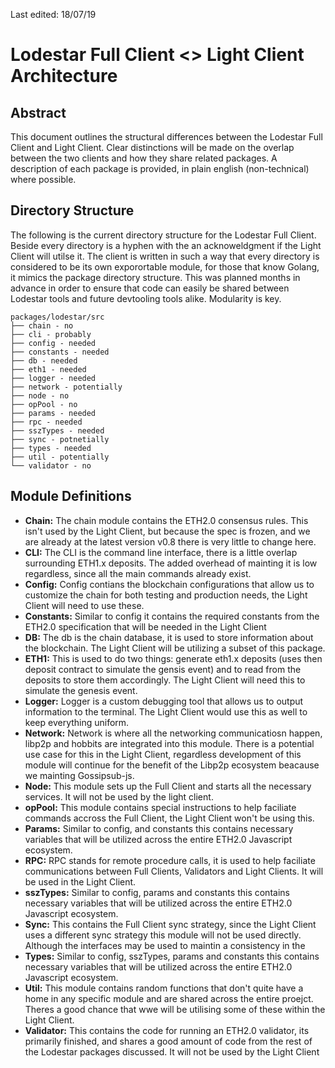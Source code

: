 Last edited: 18/07/19

# Lodestar Full Client <> Light Client Architecture

## Abstract
This document outlines the structural differences between the Lodestar Full Client and Light Client. Clear distinctions will be made on the overlap between the two clients and how they share related packages. A description of each package is provided, in plain english (non-technical) where possible.


## Directory Structure
The following is the current directory structure for the Lodestar Full Client. Beside every directory is a hyphen with the an acknoweldgment if the Light Client will utilse it. The client is written in such a way that every directory is considered to be its own exporortable module, for those that know Golang, it mimics the package directory structure. This was planned months in advance in order to ensure that code can easily be shared between Lodestar tools and future devtooling tools alike. Modularity is key.
```
packages/lodestar/src
├── chain - no
├── cli - probably
├── config - needed
├── constants - needed
├── db - needed
├── eth1 - needed
├── logger - needed
├── network - potentially
├── node - no
├── opPool - no
├── params - needed
├── rpc - needed
├── sszTypes - needed 
├── sync - potnetially
├── types - needed 
├── util - potentially
└── validator - no
```

## Module Definitions
- **Chain:** The chain module contains the ETH2.0 consensus rules. This isn't used by the Light Client, but because the spec is frozen, and we are already at the latest version v0.8 there is very little to change here.
- **CLI:** The CLI is the command line interface, there is a little overlap surrounding ETH1.x deposits. The added overhead of mainting it is low regardless, since all the main commands already exist.
- **Config:** Config contians the blockchain configurations that allow us to customize the chain for both testing and production needs, the Light Client will need to use these.
- **Constants:** Similar to config it contains the required constants from the ETH2.0 specification that will be needed in the Light Client
- **DB:** The db is the chain database, it is used to store information about the blockchain. The Light Client will be utilizing a subset of this package.
- **ETH1:** This is used to do two things: generate eth1.x deposits (uses then deposit contract to simulate the gensis event) and to read from the deposits to store them accordingly. The Light Client will need this to simulate the genesis event.
- **Logger:** Logger is a custom debugging tool that allows us to output information to the terminal. The Light Client would use this as well to keep everything uniform.
- **Network:** Network is where all the networking communicatiosn happen, libp2p and hobbits are integrated into this module. There is a potential use case for this in the Light Client, regardless development of this module will continue for the benefit of the Libp2p ecosystem beacause we mainting Gossipsub-js.
- **Node:** This module sets up the Full Client and starts all the necessary services. It will not be used by the light client.
- **opPool:** This module contains special instructions to help faciliate commands accross the Full Client, the Light Client won't be using this.
- **Params:** Similar to config, and constants this contains necessary variables that will be utilized across the entire ETH2.0 Javascript ecosystem.
- **RPC:** RPC stands for remote procedure calls, it is used to help faciliate communications between Full Clients, Validators and Light Clients. It will be used in the Light Client.
- **sszTypes:** Similar to config, params and constants this contains necessary variables that will be utilized across the entire ETH2.0 Javascript ecosystem.
- **Sync:** This contains the Full Client sync strategy, since the Light Client uses a different sync strategy this module will not be used directly. Although the interfaces may be used to maintin a consistency in the 
- **Types:** Similar to config, sszTypes, params and constants this contains necessary variables that will be utilized across the entire ETH2.0 Javascript ecosystem.
- **Util:** This module contains random functions that don't quite have a home in any specific module and are shared across the entire proejct. Theres a good chance that wwe will be utilising some of these within the Light Client.
- **Validator:** This contains the code for running an ETH2.0 validator, its primarily finished, and shares a good amount of code from the rest of the Lodestar packages discussed. It will not be used by the Light Client
